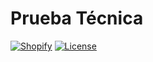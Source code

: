 # Prueba Técnica

[![Shopify](https://img.shields.io/badge/Shopify-Store-blue)](https://dm-tienda-de-prueba.myshopify.com/)
[![License](https://img.shields.io/badge/license-MIT-green.svg)](LICENSE)
